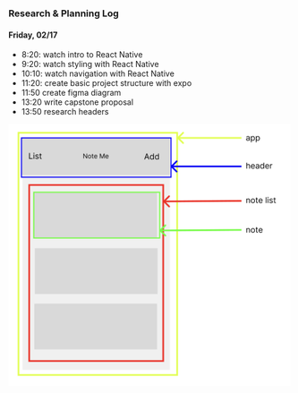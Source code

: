 ### Research & Planning Log
#### Friday, 02/17
* 8:20: watch intro to React Native
* 9:20: watch styling with React Native
* 10:10: watch navigation with React Native
* 11:20: create basic project structure with expo
* 11:50 create figma diagram
* 13:20 write capstone proposal 
* 13:50 research headers



![Note Me mockup](/noteme-mockup.png)
